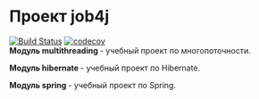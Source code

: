 # Проект job4j
[![Build Status](https://travis-ci.com/VitaliyNasypov/job4j.svg?branch=master)](https://travis-ci.com/VitaliyNasypov/job4j)
[![codecov](https://codecov.io/gh/VitaliyNasypov/job4j/branch/master/graph/badge.svg?token=RVLU28UZYU)](https://codecov.io/gh/VitaliyNasypov/job4j)
<br>
<b>Модуль multithreading </b>- учебный проект по многопоточности.

<b>Модуль hibernate </b>- учебный проект по Hibernate.

<b>Модуль spring </b>- учебный проект по Spring.
